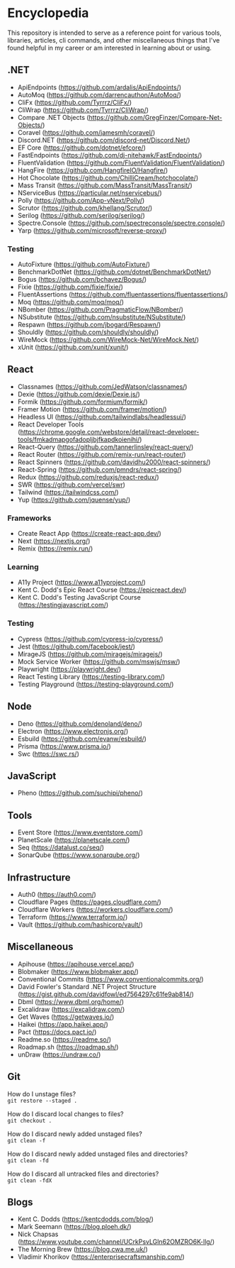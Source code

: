 # Encyclopedia

This repository is intended to serve as a reference point for various tools, libraries, articles, cli commands, and other miscellaneous things that I've found helpful in my career or am interested in learning about or using.

## .NET

- ApiEndpoints (https://github.com/ardalis/ApiEndpoints/)
- AutoMoq (https://github.com/darrencauthon/AutoMoq/)
- CliFx (https://github.com/Tyrrrz/CliFx/)
- CliWrap (https://github.com/Tyrrrz/CliWrap/)
- Compare .NET Objects (https://github.com/GregFinzer/Compare-Net-Objects/)
- Coravel (https://github.com/jamesmh/coravel/)
- Discord.NET (https://github.com/discord-net/Discord.Net/)
- EF Core (https://github.com/dotnet/efcore/)
- FastEndpoints (https://github.com/dj-nitehawk/FastEndpoints/)
- FluentValidation (https://github.com/FluentValidation/FluentValidation/)
- HangFire (https://github.com/HangfireIO/Hangfire/)
- Hot Chocolate (https://github.com/ChilliCream/hotchocolate/)
- Mass Transit (https://github.com/MassTransit/MassTransit/)
- NServiceBus (https://particular.net/nservicebus/)
- Polly (https://github.com/App-vNext/Polly/)
- Scrutor (https://github.com/khellang/Scrutor/)
- Serilog (https://github.com/serilog/serilog/)
- Spectre.Console (https://github.com/spectreconsole/spectre.console/)
- Yarp (https://github.com/microsoft/reverse-proxy/)

### Testing

- AutoFixture (https://github.com/AutoFixture/)
- BenchmarkDotNet (https://github.com/dotnet/BenchmarkDotNet/)
- Bogus (https://github.com/bchavez/Bogus/)
- Fixie (https://github.com/fixie/fixie/)
- FluentAssertions (https://github.com/fluentassertions/fluentassertions/)
- Moq (https://github.com/moq/moq/)
- NBomber (https://github.com/PragmaticFlow/NBomber/)
- NSubstitute (https://github.com/nsubstitute/NSubstitute/)
- Respawn (https://github.com/jbogard/Respawn/)
- Shouldly (https://github.com/shouldly/shouldly/)
- WireMock (https://github.com/WireMock-Net/WireMock.Net/)
- xUnit (https://github.com/xunit/xunit/)

## React

- Classnames (https://github.com/JedWatson/classnames/)
- Dexie (https://github.com/dexie/Dexie.js/)
- Formik (https://github.com/formium/formik/)
- Framer Motion (https://github.com/framer/motion/)
- Headless UI (https://github.com/tailwindlabs/headlessui/)
- React Developer Tools (https://chrome.google.com/webstore/detail/react-developer-tools/fmkadmapgofadopljbjfkapdkoienihi/)
- React-Query (https://github.com/tannerlinsley/react-query/)
- React Router (https://github.com/remix-run/react-router/)
- React Spinners (https://github.com/davidhu2000/react-spinners/)
- React-Spring (https://github.com/pmndrs/react-spring/)
- Redux (https://github.com/reduxjs/react-redux/)
- SWR (https://github.com/vercel/swr)
- Tailwind (https://tailwindcss.com/)
- Yup (https://github.com/jquense/yup/)

### Frameworks

- Create React App (https://create-react-app.dev/)
- Next (https://nextjs.org/)
- Remix (https://remix.run/)

### Learning

- A11y Project (https://www.a11yproject.com/)
- Kent C. Dodd's Epic React Course (https://epicreact.dev/)
- Kent C. Dodd's Testing JavaScript Course (https://testingjavascript.com/)

### Testing

- Cypress (https://github.com/cypress-io/cypress/)
- Jest (https://github.com/facebook/jest/)
- MirageJS (https://github.com/miragejs/miragejs/)
- Mock Service Worker (https://github.com/mswjs/msw/)
- Playwright (https://playwright.dev/)
- React Testing Library (https://testing-library.com/)
- Testing Playground (https://testing-playground.com/)

## Node

- Deno (https://github.com/denoland/deno/)
- Electron (https://www.electronjs.org/)
- Esbuild (https://github.com/evanw/esbuild/)
- Prisma (https://www.prisma.io/)
- Swc (https://swc.rs/)

## JavaScript

- Pheno (https://github.com/suchipi/pheno/)

## Tools

- Event Store (https://www.eventstore.com/)
- PlanetScale (https://planetscale.com/)
- Seq (https://datalust.co/seq/)
- SonarQube (https://www.sonarqube.org/)

## Infrastructure

- Auth0 (https://auth0.com/)
- Cloudflare Pages (https://pages.cloudflare.com/)
- Cloudflare Workers (https://workers.cloudflare.com/)
- Terraform (https://www.terraform.io/)
- Vault (https://github.com/hashicorp/vault/)

## Miscellaneous

- Apihouse (https://apihouse.vercel.app/)
- Blobmaker (https://www.blobmaker.app/)
- Conventional Commits (https://www.conventionalcommits.org/)
- David Fowler's Standard .NET Project Structure (https://gist.github.com/davidfowl/ed7564297c61fe9ab814/)
- Dbml (https://www.dbml.org/home/)
- Excalidraw (https://excalidraw.com/)
- Get Waves (https://getwaves.io/)
- Haikei (https://app.haikei.app/)
- Pact (https://docs.pact.io/)
- Readme.so (https://readme.so/)
- Roadmap.sh (https://roadmap.sh/)
- unDraw (https://undraw.co/)

## Git

How do I unstage files?\
`git restore --staged .`

How do I discard local changes to files?\
`git checkout .`

How do I discard newly added unstaged files?\
`git clean -f`

How do I discard newly added unstaged files and directories?\
`git clean -fd`

How do I discard all untracked files and directories?\
`git clean -fdX`

## Blogs

- Kent C. Dodds (https://kentcdodds.com/blog/)
- Mark Seemann (https://blog.ploeh.dk/)
- Nick Chapsas (https://www.youtube.com/channel/UCrkPsvLGln62OMZRO6K-llg/)
- The Morning Brew (https://blog.cwa.me.uk/)
- Vladimir Khorikov (https://enterprisecraftsmanship.com/)
